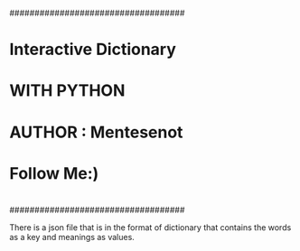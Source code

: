 ###################################
#                                 #
#       Interactive Dictionary    #
#             WITH PYTHON         #
#        AUTHOR : Mentesenot      #
#             Follow Me:)         #
#                                 #
###################################

There is a json file that is in the format of dictionary that contains the words as a key and meanings as values.

